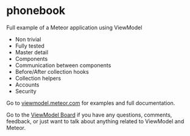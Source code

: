 # phonebook
Full example of a Meteor application using ViewModel


* Non trivial
* Fully tested
* Master detail
* Components
* Communication between components
* Before/After collection hooks
* Collection helpers
* Accounts
* Security
 
Go to [viewmodel.meteor.com][1] for examples and full documentation.

Go to the [ViewModel Board][2] if you have any questions, comments, feedback, or just want to talk about anything related to ViewModel and Meteor.

[1]:http://viewmodel.meteor.com/
[2]:http://viewmodelboard.meteor.com
